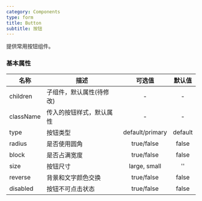 ```yaml
---
category: Components
type: form
title: Button
subtitle: 按钮
---
```


提供常用按钮组件。

### 基本属性
| 名称 | 描述 | 可选值 | 默认值 |
| - | - | :-: | :-: |
| children | 子组件，默认属性(待修改) | - | - |
| className | 传入的按钮样式，默认属性 | - | - |
| type | 按钮类型 | default/primary | default |
| radius | 是否使用圆角 | true/false | false |
| block | 是否占满宽度 | true/false | false |
| size | 按钮尺寸 | large, small | '' |
| reverse | 背景和文字颜色交换 | true/false | false |
| disabled | 按钮不可点击状态 | true/false | false |
